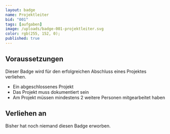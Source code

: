 ```yaml
---
layout: badge
name: Projektleiter
bid: "001"
tags: [aufgaben]
image: /uploads/badge-001-projektleiter.svg
color: rgb(255, 152, 0);
published: true
---
```


## Voraussetzungen

Dieser Badge wird für den erfolgreichen Abschluss eines Projektes verliehen.

* Ein abgeschlossenes Projekt
* Das Projekt muss dokumentiert sein
* Am Projekt müssen mindestens 2 weitere Personen mitgearbeitet haben

## Verliehen an

Bisher hat noch niemand diesen Badge erworben.
